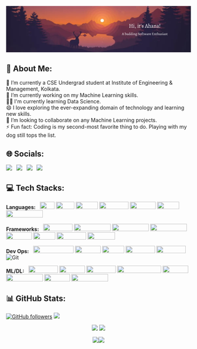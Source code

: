 <img width="1000px" src="https://github.com/ahana-mukherjee/ahana-mukherjee/blob/main/banner.png" />

## 💬 About Me:

🔭 I’m currently a CSE Undergrad student at Institute of Engineering & Management, Kolkata.<br>
🌱 I’m currently working on my Machine Learning skills.<br>
👩‍💻 I'm currently learning Data Science.<br>
😄 I love exploring the ever-expanding domain of technology and learning new skills.<br>
👯 I’m looking to collaborate on any Machine Learning projects.<br>
⚡ Fun fact: Coding is my second-most favorite thing to do. Playing with my dog still tops the list. 


## 🌐 Socials:

[<img width="100px" src="https://img.shields.io/badge/linkedin-%230077B5.svg?&style=for-the-badge&logo=linkedin&logoColor=white" />](https://www.linkedin.com/in/ahana-mukherjee-0552/) &nbsp;
[<img width="93px" src="https://img.shields.io/badge/twitter-%231DA1F2.svg?&style=for-the-badge&logo=twitter&logoColor=white" />](https://twitter.com/AhanaMukherjee_) &nbsp;
[<img width="113px" src="https://img.shields.io/badge/Instagram-%23E4405F.svg?style=for-the-badge&logo=Instagram&logoColor=white" />](https://www.instagram.com/_ahanamukherjee_/?next=%2F) &nbsp;
[<img width="80px" src="https://img.shields.io/badge/gmail-%23D14836.svg?&style=for-the-badge&logo=gmail&logoColor=white" />](mailto:ahana.mukherjee1a@gmail.com?subject=Hello%20Ahana,%20From%20Github)

## 💻 Tech Stacks:

 **Languages:** &nbsp;  <img width="40px" height="20px" src="https://img.shields.io/badge/c-%2300599C.svg?style=for-the-badge&logo=c&logoColor=white" />
<img width="50px" height="20px" src="https://img.shields.io/badge/c++-%2300599C.svg?style=for-the-badge&logo=c%2B%2B&logoColor=white"/> 
<img width="60px" height="20px" src="https://img.shields.io/badge/java-%23ED8B00.svg?style=for-the-badge&logo=java&logoColor=white" /> 
<img width="80px" height="20px" src="https://img.shields.io/badge/python-3670A0?style=for-the-badge&logo=python&logoColor=ffdd54" /> 
<img width="70px" height="20px" src="https://img.shields.io/badge/html5-%23E34F26.svg?style=for-the-badge&logo=html5&logoColor=white" /> 
<img width="60px" height="20px" src="https://img.shields.io/badge/css3-%231572B6.svg?style=for-the-badge&logo=css3&logoColor=white" />
<img width="100px" height="20px" src="https://img.shields.io/badge/javascript-%23323330.svg?style=for-the-badge&logo=javascript&logoColor=%23F7DF1E" /> 

**Frameworks:** &nbsp; <img width="80px" height="20px" src="https://img.shields.io/badge/node.js-6DA55F?style=for-the-badge&logo=node.js&logoColor=white" /> 
<img width="100px" height="20px" src="https://img.shields.io/badge/express.js-%23404d59.svg?style=for-the-badge&logo=express&logoColor=%2361DAFB" /> 
<img width="100px" height="20px" src="https://img.shields.io/badge/angular.js-%23E23237.svg?style=for-the-badge&logo=angularjs&logoColor=white" /> 
<img width="100px" height="20px" src="https://img.shields.io/badge/bootstrap-%23563D7C.svg?style=for-the-badge&logo=bootstrap&logoColor=white" /> 
<img width="70px" height="20px" src="https://img.shields.io/badge/react-%2320232a.svg?style=for-the-badge&logo=react&logoColor=%2361DAFB" /> 
<img width="60px" height="20px" src="https://img.shields.io/badge/NPM-%23000000.svg?style=for-the-badge&logo=npm&logoColor=white" /> 
<img width="80px" height="20px" src="https://img.shields.io/badge/django-%23092E20.svg?style=for-the-badge&logo=django&logoColor=white" /> 
<img width="75px" height="20px" src="https://img.shields.io/badge/flask-%23000.svg?style=for-the-badge&logo=flask&logoColor=white" />   

**Dev Ops:** &nbsp; <img width="110px" height="20px" src="https://img.shields.io/badge/Google%20Cloud-%234285F4.svg?style=for-the-badge&logo=google-cloud&logoColor=white" />
<img width="70px" height="20px" src="https://img.shields.io/badge/mysql-%2300f.svg?style=for-the-badge&logo=mysql&logoColor=white" /> 
<img width="60px" height="20px" src="https://img.shields.io/badge/AWS-%23FF9900.svg?style=for-the-badge&logo=amazon-aws&logoColor=white" />
<img width="80px" height="20px" src="https://img.shields.io/badge/MongoDB-%234ea94b.svg?style=for-the-badge&logo=mongodb&logoColor=white" />
<img width="80px" height="20px" src="https://img.shields.io/badge/heroku-%23430098.svg?style=for-the-badge&logo=heroku&logoColor=white" /> 
![Git](https://img.shields.io/badge/git-%23F05033.svg?style=for-the-badge&logo=git&logoColor=white)

**ML/DL:** &nbsp;  <img width="80px" height="20px" src="https://img.shields.io/badge/pandas-%23150458.svg?style=for-the-badge&logo=pandas&logoColor=white" /> 
<img width="70px" height="20px" src="https://img.shields.io/badge/numpy-%23013243.svg?style=for-the-badge&logo=numpy&logoColor=white" /> 
<img width="80px" height="20px" src="https://img.shields.io/badge/Plotly-%233F4F75.svg?style=for-the-badge&logo=plotly&logoColor=white" /> 
<img width="120px" height="20px" src="https://img.shields.io/badge/scikit--learn-%23F7931E.svg?style=for-the-badge&logo=scikit-learn&logoColor=white" /> 
<img width="70px" height="20px" src="https://img.shields.io/badge/SciPy-%230C55A5.svg?style=for-the-badge&logo=scipy&logoColor=%white" /> 
<img width="100px" height="20px" src="https://img.shields.io/badge/PyTorch-%23EE4C2C.svg?style=for-the-badge&logo=PyTorch&logoColor=white" />
<img width="70px" height="20px" src="https://img.shields.io/badge/Keras-%23D00000.svg?style=for-the-badge&logo=Keras&logoColor=white" /> 
<img width="100px" height="20px" src="https://img.shields.io/badge/TensorFlow-%23FF6F00.svg?style=for-the-badge&logo=TensorFlow&logoColor=white" />



## 📊 GitHub Stats:

[![GitHub followers](https://img.shields.io/github/followers/ahana-mukherjee.svg?style=social&label=Follow)](https://github.com/ahana-mukherjee?tab=followers)  ![](https://komarev.com/ghpvc/?username=ahana-mukherjee&style=flat-square)
  
  <div align="center">

<img width="400px" src="https://github-readme-stats.vercel.app/api?username=ahana-mukherjee&custom_title=Ahana's+GitHub+Stats&show_icons=true&&hide_border=true&bg_color=00000000&title_color=ff7a0d&text_color=F6C819&icon_color=ffb300&cache_seconds=1800&include_all_commits=true&count_private=true" />
<img width="400px" src="https://github-readme-streak-stats.herokuapp.com/?user=ahana-mukherjee&background=00000000&hide_border=true&stroke=F6C819&ring=ff960d&mode=dailyly&fire=ffd500&currStreakNum=ff7a0d&sideNums=ff7a0d&currStreakLabel=F6C819&sideLabels=F6C819&dates=F6C819" />
  
  


<img width="300px" src="https://github-readme-stats-ahana-mukherjee.vercel.app/api/top-langs/?username=ahana-mukherjee&hide_border=true&include_all_commits=true&count_private=true&show_icons=true&bg_color=00000000&title_color=ff7a0d&text_color=F6C819&icon_color=ffb300&layout=compact" />[<img width="500px" src="https://github-readme-activity-graph.cyclic.app/graph?username=ahana-mukherjee&color=afacaf&line=f6c819&point=ff840d&area=true&hide_border=true&theme=github-compact" />](https://github.com/PrinceSinghHub/github-readme-activity-graph)

</div>

